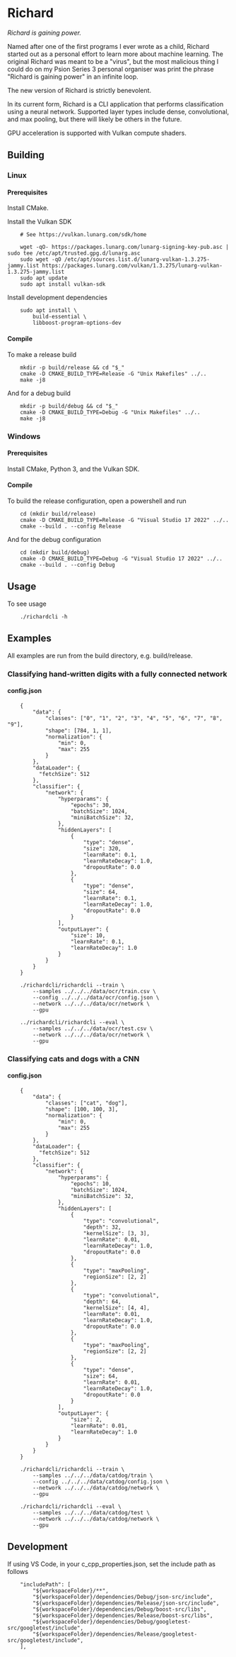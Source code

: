 Richard
=======

*Richard is gaining power.*

Named after one of the first programs I ever wrote as a child, Richard started out as a personal effort to learn more about machine learning. The original Richard was meant to be a "virus", but the most malicious thing I could do on my Psion Series 3 personal organiser was print the phrase "Richard is gaining power" in an infinite loop.

The new version of Richard is strictly benevolent.

In its current form, Richard is a CLI application that performs classification using a neural network. Supported layer types include dense, convolutional, and max pooling, but there will likely be others in the future.

GPU acceleration is supported with Vulkan compute shaders.


Building
--------

### Linux

#### Prerequisites

Install CMake.

Install the Vulkan SDK

```
    # See https://vulkan.lunarg.com/sdk/home

    wget -qO- https://packages.lunarg.com/lunarg-signing-key-pub.asc | sudo tee /etc/apt/trusted.gpg.d/lunarg.asc
    sudo wget -qO /etc/apt/sources.list.d/lunarg-vulkan-1.3.275-jammy.list https://packages.lunarg.com/vulkan/1.3.275/lunarg-vulkan-1.3.275-jammy.list
    sudo apt update
    sudo apt install vulkan-sdk
```

Install development dependencies

```
    sudo apt install \
        build-essential \
        libboost-program-options-dev
```

#### Compile

To make a release build

```
    mkdir -p build/release && cd "$_"
    cmake -D CMAKE_BUILD_TYPE=Release -G "Unix Makefiles" ../..
    make -j8
```

And for a debug build

```
    mkdir -p build/debug && cd "$_"
    cmake -D CMAKE_BUILD_TYPE=Debug -G "Unix Makefiles" ../..
    make -j8
```

### Windows

#### Prerequisites

Install CMake, Python 3, and the Vulkan SDK.

#### Compile

To build the release configuration, open a powershell and run

```
    cd (mkdir build/release)
    cmake -D CMAKE_BUILD_TYPE=Release -G "Visual Studio 17 2022" ../..
    cmake --build . --config Release
```

And for the debug configuration

```
    cd (mkdir build/debug)
    cmake -D CMAKE_BUILD_TYPE=Debug -G "Visual Studio 17 2022" ../..
    cmake --build . --config Debug
```

Usage
-----

To see usage

```
    ./richardcli -h
```


Examples
--------

All examples are run from the build directory, e.g. build/release.

### Classifying hand-written digits with a fully connected network

#### config.json

```
    {
        "data": {
            "classes": ["0", "1", "2", "3", "4", "5", "6", "7", "8", "9"],
            "shape": [784, 1, 1],
            "normalization": {
                "min": 0,
                "max": 255
            }
        },
        "dataLoader": {
          "fetchSize": 512
        },
        "classifier": {
            "network": {
                "hyperparams": {
                    "epochs": 30,
                    "batchSize": 1024,
                    "miniBatchSize": 32,
                },
                "hiddenLayers": [
                    {
                        "type": "dense",
                        "size": 320,
                        "learnRate": 0.1,
                        "learnRateDecay": 1.0,
                        "dropoutRate": 0.0
                    },
                    {
                        "type": "dense",
                        "size": 64,
                        "learnRate": 0.1,
                        "learnRateDecay": 1.0,
                        "dropoutRate": 0.0
                    }
                ],
                "outputLayer": {
                    "size": 10,
                    "learnRate": 0.1,
                    "learnRateDecay": 1.0
                }
            }
        }
    }

```

```
    ./richardcli/richardcli --train \
        --samples ../../../data/ocr/train.csv \
        --config ../../../data/ocr/config.json \
        --network ../../../data/ocr/network \
        --gpu

    ../richardcli/richardcli --eval \
        --samples ../../../data/ocr/test.csv \
        --network ../../../data/ocr/network \
        --gpu
```

### Classifying cats and dogs with a CNN

#### config.json

```
    {
        "data": {
            "classes": ["cat", "dog"],
            "shape": [100, 100, 3],
            "normalization": {
                "min": 0,
                "max": 255
            }
        },
        "dataLoader": {
          "fetchSize": 512
        },
        "classifier": {
            "network": {
                "hyperparams": {
                    "epochs": 10,
                    "batchSize": 1024,
                    "miniBatchSize": 32,
                },
                "hiddenLayers": [
                    {
                        "type": "convolutional",
                        "depth": 32,
                        "kernelSize": [3, 3],
                        "learnRate": 0.01,
                        "learnRateDecay": 1.0,
                        "dropoutRate": 0.0
                    },
                    {
                        "type": "maxPooling",
                        "regionSize": [2, 2]
                    },
                    {
                        "type": "convolutional",
                        "depth": 64,
                        "kernelSize": [4, 4],
                        "learnRate": 0.01,
                        "learnRateDecay": 1.0,
                        "dropoutRate": 0.0
                    },
                    {
                        "type": "maxPooling",
                        "regionSize": [2, 2]
                    },
                    {
                        "type": "dense",
                        "size": 64,
                        "learnRate": 0.01,
                        "learnRateDecay": 1.0,
                        "dropoutRate": 0.0
                    }
                ],
                "outputLayer": {
                    "size": 2,
                    "learnRate": 0.01,
                    "learnRateDecay": 1.0
                }
            }
        }
    }
```

```
    ./richardcli/richardcli --train \
        --samples ../../../data/catdog/train \
        --config ../../../data/catdog/config.json \
        --network ../../../data/catdog/network \
        --gpu

    ./richardcli/richardcli --eval \
        --samples ../../../data/catdog/test \
        --network ../../../data/catdog/network \
        --gpu
```


Development
-----------

If using VS Code, in your c_cpp_properties.json, set the include path as follows

```
    "includePath": [
        "${workspaceFolder}/**",
        "${workspaceFolder}/dependencies/Debug/json-src/include",
        "${workspaceFolder}/dependencies/Release/json-src/include",
        "${workspaceFolder}/dependencies/Debug/boost-src/libs",
        "${workspaceFolder}/dependencies/Release/boost-src/libs",
        "${workspaceFolder}/dependencies/Debug/googletest-src/googletest/include",
        "${workspaceFolder}/dependencies/Release/googletest-src/googletest/include",
    ],
```
